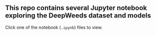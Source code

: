## This repo contains several Jupyter notebook exploring the DeepWeeds dataset and models


Click one of the notebook (`.ipynb`) files to view.